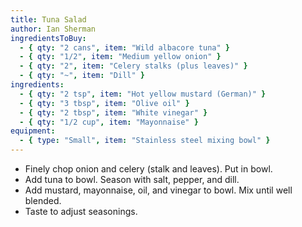 ```yaml
---
title: Tuna Salad
author: Ian Sherman
ingredientsToBuy:
  - { qty: "2 cans", item: "Wild albacore tuna" }
  - { qty: "1/2", item: "Medium yellow onion" }
  - { qty: "2", item: "Celery stalks (plus leaves)" }
  - { qty: "~", item: "Dill" }
ingredients:
  - { qty: "2 tsp", item: "Hot yellow mustard (German)" }
  - { qty: "3 tbsp", item: "Olive oil" }
  - { qty: "2 tbsp", item: "White vinegar" }
  - { qty: "1/2 cup", item: "Mayonnaise" }
equipment:
  - { type: "Small", item: "Stainless steel mixing bowl" }
---
```

- Finely chop onion and celery (stalk and leaves). Put in bowl.
- Add tuna to bowl. Season with salt, pepper, and dill.
- Add mustard, mayonnaise, oil, and vinegar to bowl. Mix until well blended.
- Taste to adjust seasonings.
